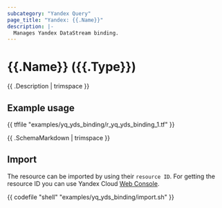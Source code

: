 ```yaml
---
subcategory: "Yandex Query"
page_title: "Yandex: {{.Name}}"
description: |-
  Manages Yandex DataStream binding.
---
```


# {{.Name}} ({{.Type}})

{{ .Description | trimspace }}

## Example usage

{{ tffile "examples/yq_yds_binding/r_yq_yds_binding_1.tf" }}

{{ .SchemaMarkdown | trimspace }}

## Import

The resource can be imported by using their `resource ID`. For getting the resource ID you can use Yandex Cloud [Web Console](https://console.yandex.cloud).

{{ codefile "shell" "examples/yq_yds_binding/import.sh" }}
